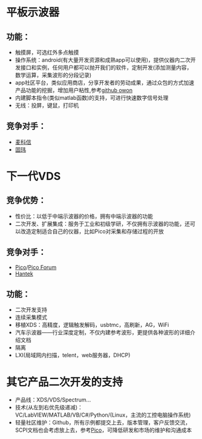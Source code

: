 # 平板示波器

## 功能：
- 触摸屏，可选红外多点触摸
- 操作系统：android(有大量开发资源和成熟app可以使用)，提供仪器内二次开发接口和实例，任何用户都可以抛开我们的软件，定制开发(添加测量内容，数学运算，采集波形的分段记录)
- app社区平台，类似应用商店，分享开发者的劳动成果，通过众包的方式加速产品功能的挖掘，增加用户粘性,参考[github owon](https://github.com/search?utf8=%E2%9C%93&q=owon&type=)
- 内建脚本指令(类似matlab函数)的支持，可进行快速数字信号处理
- 无线：投屏，键鼠，打印机

## 竞争对手：
- [麦科信](http://www.micsig.com.cn)
- [固玮](http://www.gwinstek.com.cn/cn/product/productdetail.aspx?pid=133&mid=139&id=1332)

# 下一代VDS

## 竞争优势：
- 性价比：以低于中端示波器的价格，拥有中端示波器的功能
- 二次开发、扩展集成：服务于工业和初级学研，不仅拥有示波器的功能，还可以改造定制适合自己的仪器，比如Pico对采集和存储过程的开放

## 竞争对手：
- [Pico](https://www.picotech.com/)/[Pico Forum](https://www.picotech.com/support/)
- [Hantek](http://www.hantek.com.cn/)

## 功能：
- 二次开发支持
- 连续采集模式
- 移植XDS：高精度，逻辑触发解码，usbtmc，高刷新，AG，WiFi
- 汽车示波器——行业深度定制，不仅内建参考波形，更提供各种波形的详细介绍文档
- 隔离
- LXI(局域网内扫描，telent，web服务器，DHCP)

# 其它产品二次开发的支持

- 产品线：XDS/VDS/Spectrum...
- 技术(从左到右优先级递减)：VC/LabVIEW/MATLAB/VB/C#/Python/(Linux，主流的工控电脑操作系统)
- 轻量社区维护：Github，所有示例都提交上去，版本管理，客户反馈交流，SCPI文档也会考虑放上去，参考[Pico](https://github.com/picotech)，可降低研发和市场的维护和沟通成本
